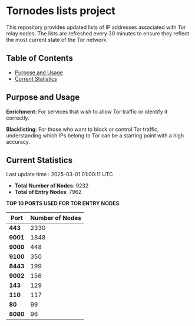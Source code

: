 # Tornodes lists project

This repository provides updated lists of IP addresses associated with Tor relay nodes. The lists are refreshed every 30 minutes to ensure they reflect the most current state of the Tor network.

## Table of Contents

- [Purpose and Usage](#purpose-and-usage)
- [Current Statistics](#current-statistics)


## Purpose and Usage

**Enrichment**: For services that wish to allow Tor traffic or identify it correctly.

**Blacklisting**: For those who want to block or control Tor traffic, understanding which IPs belong to Tor can be a starting point with a high accuracy.

## Current Statistics

Last update time : 2025-03-01 01:00:11 UTC

- **Total Number of Nodes**: 9232
- **Total of Entry Nodes**: 7962

**TOP 10 PORTS USED FOR TOR ENTRY NODES**

| **Port** | **Number of Nodes** |
|------|-----------------|
| **443**   | 2330  |
| **9001**   | 1848  |
| **9000**   | 448  |
| **9100**   | 350  |
| **8443**   | 199  |
| **9002**   | 156  |
| **143**   | 129  |
| **110**   | 117  |
| **80**   | 99  |
| **8080**   | 96  |

